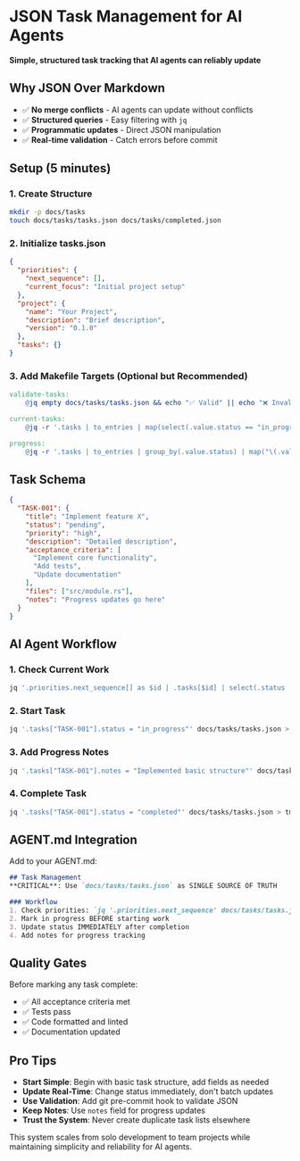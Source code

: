 # JSON Task Management for AI Agents

**Simple, structured task tracking that AI agents can reliably update**

## Why JSON Over Markdown

- ✅ **No merge conflicts** - AI agents can update without conflicts
- ✅ **Structured queries** - Easy filtering with `jq`
- ✅ **Programmatic updates** - Direct JSON manipulation
- ✅ **Real-time validation** - Catch errors before commit

## Setup (5 minutes)

### 1. Create Structure
```bash
mkdir -p docs/tasks
touch docs/tasks/tasks.json docs/tasks/completed.json
```

### 2. Initialize tasks.json
```json
{
  "priorities": {
    "next_sequence": [],
    "current_focus": "Initial project setup"
  },
  "project": {
    "name": "Your Project",
    "description": "Brief description",
    "version": "0.1.0"
  },
  "tasks": {}
}
```

### 3. Add Makefile Targets (Optional but Recommended)
```makefile
validate-tasks:
	@jq empty docs/tasks/tasks.json && echo "✅ Valid" || echo "❌ Invalid"

current-tasks:
	@jq -r '.tasks | to_entries | map(select(.value.status == "in_progress")) | .[] | "- \(.key): \(.value.title)"' docs/tasks/tasks.json

progress:
	@jq -r '.tasks | to_entries | group_by(.value.status) | map("\(.value.status): \(length) tasks") | .[]' docs/tasks/tasks.json
```

## Task Schema

```json
{
  "TASK-001": {
    "title": "Implement feature X",
    "status": "pending",
    "priority": "high", 
    "description": "Detailed description",
    "acceptance_criteria": [
      "Implement core functionality",
      "Add tests",
      "Update documentation"
    ],
    "files": ["src/module.rs"],
    "notes": "Progress updates go here"
  }
}
```

## AI Agent Workflow

### 1. Check Current Work
```bash
jq '.priorities.next_sequence[] as $id | .tasks[$id] | select(.status != "completed")' docs/tasks/tasks.json
```

### 2. Start Task  
```bash
jq '.tasks["TASK-001"].status = "in_progress"' docs/tasks/tasks.json > tmp.json && mv tmp.json docs/tasks/tasks.json
```

### 3. Add Progress Notes
```bash
jq '.tasks["TASK-001"].notes = "Implemented basic structure"' docs/tasks/tasks.json > tmp.json && mv tmp.json docs/tasks/tasks.json
```

### 4. Complete Task
```bash
jq '.tasks["TASK-001"].status = "completed"' docs/tasks/tasks.json > tmp.json && mv tmp.json docs/tasks/tasks.json
```

## AGENT.md Integration

Add to your AGENT.md:
```markdown
## Task Management
**CRITICAL**: Use `docs/tasks/tasks.json` as SINGLE SOURCE OF TRUTH

### Workflow
1. Check priorities: `jq '.priorities.next_sequence' docs/tasks/tasks.json`
2. Mark in progress BEFORE starting work
3. Update status IMMEDIATELY after completion
4. Add notes for progress tracking
```

## Quality Gates

Before marking any task complete:
- ✅ All acceptance criteria met
- ✅ Tests pass
- ✅ Code formatted and linted  
- ✅ Documentation updated

## Pro Tips

- **Start Simple**: Begin with basic task structure, add fields as needed
- **Update Real-Time**: Change status immediately, don't batch updates
- **Use Validation**: Add git pre-commit hook to validate JSON
- **Keep Notes**: Use `notes` field for progress updates
- **Trust the System**: Never create duplicate task lists elsewhere

This system scales from solo development to team projects while maintaining simplicity and reliability for AI agents.